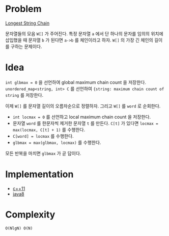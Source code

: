 # Problem

[Longest String Chain](https://leetcode.com/problems/longest-string-chain/)

문자열들의 모음 `W[]` 가 주어진다. 특정 문자열 `a` 에서 단 하나의
문자를 임의의 위치에 삽입했을 때 문자열 `b` 가 된다면 `a->b` 를
체인이라고 하자. `W[]` 의 가장 긴 체인의 길이를 구하는 문제이다.

# Idea

`int glbmax = 0` 을 선언하여 global maximum chain count 을 저장한다.
`unordered_map<string, int> C` 를 선언하여 `{string: maximum chain
count of string` 를 저장한다.

이제 `W[]` 를 문자열 길이의 오름차순으로 정렬하자. 그리고 `W[]`
를 `word` 로 순회한다.

* `int locmax = 0` 를 선언하고 local maximum chain count 을 저장한다.
* 문자열 `word` 를 한문자씩 제거한 문자열 `t` 를 만든다. `C[t]` 가
  있다면 `locmax = max(locmax, C[t] + 1)` 를 수행한다.
* `C[word] = locmax` 를 수행한다.
* `glbmax = max(glbmax, locmax)` 를 수행한다.

모든 반복을 마치면 `glbmax` 가 곧 답이다.

# Implementation

* [c++11](a.cpp)
* [java8](Solution.java)

# Complexity

```
O(NlgN) O(N)
```
